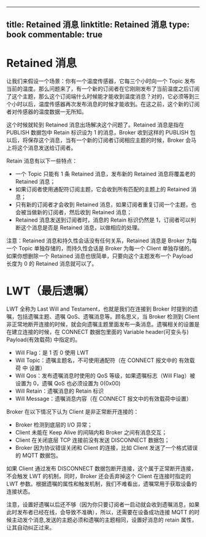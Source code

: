 
---
title: Retained 消息
linktitle: Retained 消息
type: book
commentable: true
---

# Retained 消息

让我们来假设一个场景：你有一个温度传感器，它每三个小时向一个 Topic 发布当前的温度。那么问题来了，有一个新的订阅者在它刚刚发布了当前温度之后订阅了这个主题，那么这个订阅端什么时候能才能收到温度消息？对的，它必须等到三个小时以后，温度传感器再次发布消息的时候才能收到。在这之前，这个新的订阅者对传感器的温度数据一无所知。

这个时候就轮到 Retained 消息出场解决这个问题了。Retained 消息是指在 PUBLISH 数据包中 Retain 标识设为 1 的消息，Broker 收到这样的 PUBLISH 包以后，将保存这个消息，当有一个新的订阅者订阅相应主题的时候，Broker 会马上将这个消息发送给订阅者。

Retain 消息有以下一些特点：

- 一个 Topic 只能有 1 条 Retained 消息，发布新的 Retained 消息将覆盖老的 Retained 消息；
- 如果订阅者使用通配符订阅主题，它会收到所有匹配的主题上的 Retained 消息；
- 只有新的订阅者才会收到 Retained 消息，如果订阅者重复订阅一个主题，也会被当做新的订阅者，然后收到 Retained 消息；
- Retained 消息发送到订阅者时，消息的 Retain 标识仍然是 1，订阅者可以判断这个消息是否是 Retained 消息，以做相应的处理。

注意：Retained 消息和持久性会话没有任何关系，Retained 消息是 Broker 为每一个 Topic 单独存储的，而持久性会话是 Broker 为每一个 Client 单独存储的。如果你想删除一个 Retained 消息也很简单，只要向这个主题发布一个 Payload 长度为 0 的 Retained 消息就可以了。

# LWT（最后遗嘱）

LWT 全称为 Last Will and Testament，也就是我们在连接到 Broker 时提到的遗嘱，包括遗嘱主题、遗嘱 QoS、遗嘱消息等。顾名思义，当 Broker 检测到 Client 非正常地断开连接的时候，就会向遗嘱主题里面发布一条消息。遗嘱相关的设置是在建立连接的时候，在 CONNECT 数据包里面的 Variable header(可变头与) Payload(有效载荷) 中指定的。

- Will Flag：是 1 否 0 使用 LWT
- Will Topic：遗嘱主题名，不可使用通配符（在 CONNECT 报文中的 有效载荷 中 设置）
- Will Qos：发布遗嘱消息时使用的 QoS 等级，如果遗嘱标志（Will Flag）被设置为 0，遗嘱 QoS 也必须设置为 0(0x00)
- Will Retain：遗嘱消息的 Retain 标识
- Will Message：遗嘱消息内容（在 CONNECT 报文中的有效载荷中设置）

Broker 在以下情况下认为 Client 是非正常断开连接的：

- Broker 检测到底层的 I/O 异常；
- Client 未能在 Keep Alive 的间隔内和 Broker 之间有消息交互；
- Client 在关闭底层 TCP 连接前没有发送 DISCONNECT 数据包；
- Broker 因为协议错误关闭和 Client 的连接，比如 Client 发送了一个格式错误的 MQTT 数据包。

如果 Client 通过发布 DISCONNECT 数据包断开连接，这个属于正常断开连接，不会触发 LWT 的机制，同时，Broker 还会丢弃掉这个 Client 在连接时指定的 LWT 参数。根据遗嘱的属性和触发机制，我们不难看出，遗嘱常用于获取设备的连接状态。

注意，设置好遗嘱以后还不够（因为你只要订阅者一启动就会收到遗嘱消息，如果此时发布者已经在线，会导致不准确），所以，还需要在设备成功连接 MQTT 的时候主动发个消息,发送的主题必须和遗嘱的主题相同，设置好消息的 retain 属性，让其自动纠正过来。

    
